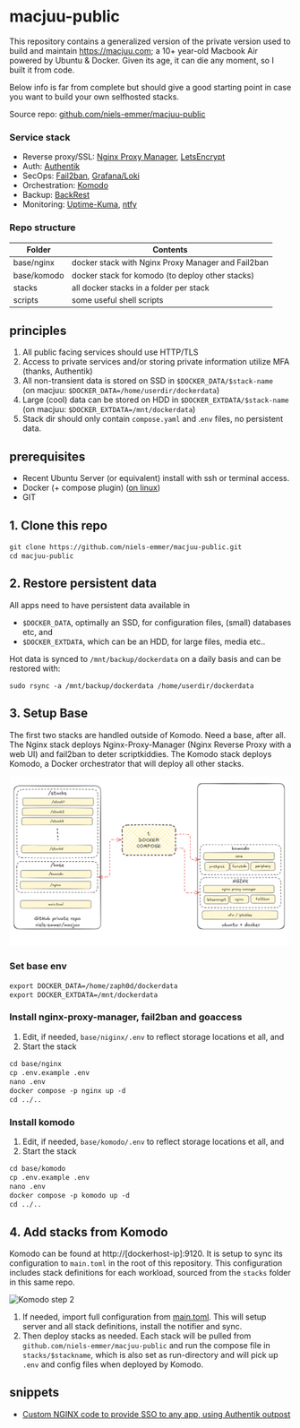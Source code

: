 # macjuu-public
This repository contains a generalized version of the private version used to build and maintain https://macjuu.com; a 10+ year-old Macbook Air powered by Ubuntu & Docker. Given its age, it can die any moment, so I built it from code.

Below info is far from complete but should give a good starting point in case you want to build your own selfhosted stacks.

Source repo: [github.com/niels-emmer/macjuu-public](https://github.com/niels-emmer/macjuu-public)

### Service stack

- Reverse proxy/SSL: [Nginx Proxy Manager](https://github.com/NginxProxyManager/nginx-proxy-manager), [LetsEncrypt](https://letsencrypt.org/)
- Auth: [Authentik](https://github.com/goauthentik/authentik)
- SecOps: [Fail2ban](https://github.com/fail2ban/fail2ban), [Grafana/Loki](https://github.com/grafana/grafana)
- Orchestration: [Komodo](https://github.com/moghtech/komodo)
- Backup: [BackRest](https://github.com/garethgeorge/backrest)
- Monitoring: [Uptime-Kuma](https://github.com/louislam/uptime-kuma), [ntfy](https://github.com/binwiederhier/ntfy)

### Repo structure

| Folder | Contents |
| ------ | ------- |
| base/nginx | docker stack with Nginx Proxy Manager and Fail2ban |
| base/komodo | docker stack for komodo (to deploy other stacks) |
| stacks | all docker stacks in a folder per stack |
| scripts | some useful shell scripts |

## principles
1. All public facing services should use HTTP/TLS
2. Access to private services and/or storing private information utilize MFA (thanks, Authentik)
3. All non-transient data is stored on SSD in `$DOCKER_DATA/$stack-name` \
(on macjuu: `$DOCKER_DATA=/home/userdir/dockerdata`)
4. Large (cool) data can be stored on HDD in `$DOCKER_EXTDATA/$stack-name` \
(on macjuu: `$DOCKER_EXTDATA=/mnt/dockerdata`) 
5. Stack dir should only contain `compose.yaml` and .`env` files, no persistent data.

## prerequisites
- Recent Ubuntu Server (or equivalent) install with ssh or terminal access.
- Docker (+ compose plugin) ([on linux](https://docs.docker.com/engine/install/ubuntu/))
- GIT

## 1. Clone this repo
```
git clone https://github.com/niels-emmer/macjuu-public.git
cd macjuu-public
```

## 2. Restore persistent data

All apps need to have persistent data available in 
- `$DOCKER_DATA`, optimally an SSD, for configuration files, (small) databases etc, and
- `$DOCKER_EXTDATA`, which can be an HDD, for large files, media etc..

Hot data is synced to `/mnt/backup/dockerdata` on a daily basis and can be restored with:
```
sudo rsync -a /mnt/backup/dockerdata /home/userdir/dockerdata
```

## 3. Setup Base
The first two stacks are handled outside of Komodo. Need a base, after all. The Nginx stack deploys Nginx-Proxy-Manager (Nginx Reverse Proxy with a web UI) and fail2ban to deter scriptkiddies. The Komodo stack deploys Komodo, a Docker orchestrator that will deploy all other stacks.

![Komodo step 1](https://github.com/niels-emmer/macjuu-public/blob/main/share/komodo1.png)

### Set base env
```
export DOCKER_DATA=/home/zaph0d/dockerdata
export DOCKER_EXTDATA=/mnt/dockerdata
```

### Install nginx-proxy-manager, fail2ban and goaccess

1. Edit, if needed, `base/niginx/.env` to reflect storage locations et all, and
2. Start the stack

```
cd base/nginx
cp .env.example .env
nano .env
docker compose -p nginx up -d
cd ../..
```

### Install komodo

1. Edit, if needed, `base/komodo/.env` to reflect storage locations et all, and
2. Start the stack

```
cd base/komodo
cp .env.example .env
nano .env
docker compose -p komodo up -d
cd ../..
```

## 4. Add stacks from Komodo

Komodo can be found at http://[dockerhost-ip]:9120. It is setup to sync its configuration to `main.toml` in the root of this repository. This configuration includes stack definitions for each workload, sourced from the `stacks` folder in this same repo.

![Komodo step 2](https://github.com/niels-emmer-public/macjuu/blob/main/share/komodo2.png)

1. If needed, import full configuration from [main.toml](https://github.com/niels-emmer/macjuu-public/blob/main/main.toml). This will setup server and all stack definitions, install the notifier and sync.
2. Then deploy stacks as needed. Each stack will be pulled from `github.com/niels-emmer/macjuu-public` and run the compose file in `stacks/$stackname`, which is also set as run-directory and will pick up `.env` and config files when deployed by Komodo.



## snippets

- [Custom NGINX code to provide SSO to any app, using Authentik outpost](https://github.com/niels-emmer/macjuu-public/blob/main/share/snippets/npm-custom-code-outpost) 
